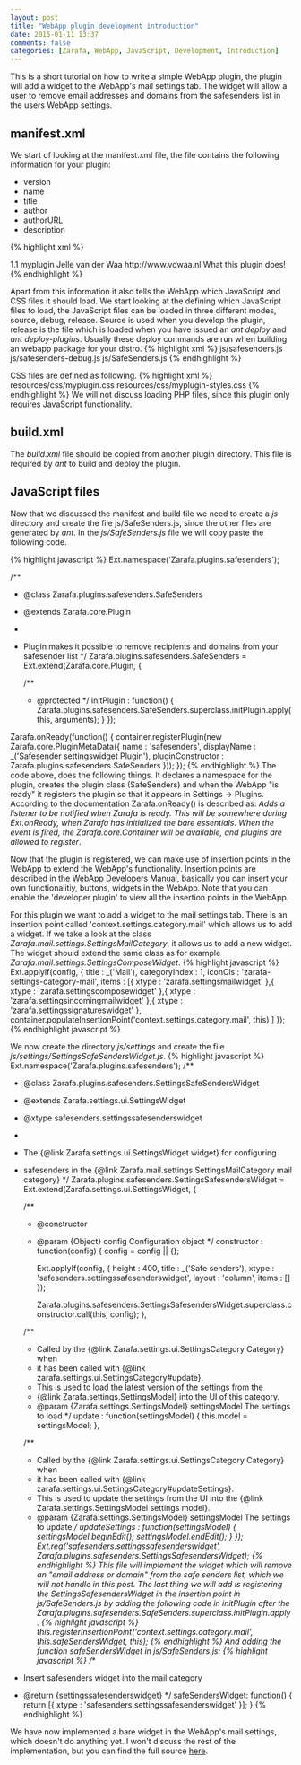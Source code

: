 ```yaml
---
layout: post
title: "WebApp plugin development introduction"
date: 2015-01-11 13:37
comments: false
categories: [Zarafa, WebApp, JavaScript, Development, Introduction]
---
```


This is a short tutorial on how to write a simple WebApp plugin, the plugin will add a widget to the WebApp's mail settings tab. The widget will allow a user to remove email addresses and domains from the safesenders list in the users WebApp settings. 

manifest.xml
------------
We start of looking at the manifest.xml file, the file contains the following information for your plugin:

* version
* name
* title
* author
* authorURL
* description

{% highlight xml %}
<?xml version="1.0"?>
<!DOCTYPE plugin SYSTEM "manifest.dtd">
<plugin version="2">
	<info>
		<version>1.1</version>
		<name>myplugin</name>
		<title>My plugins title</title>
		<author>Jelle van der Waa</author>
		<authorURL>http://www.vdwaa.nl</authorURL>
		<description>What this plugin does!</description>
	</info>
{% endhighlight %}

Apart from this information it also tells the WebApp which JavaScript and CSS files it should load.
We start looking at the defining which JavaScript files to load, the JavaScript files can be loaded in three different modes, source, debug, release.
Source is used when you develop the plugin, release is the file which is loaded when you have issued an *ant deploy* and *ant deploy-plugins*. Usually these deploy commands are run when building an webapp package for your distro.
{% highlight xml %}
<components>
	<component>
		<files>
			<client>
				<clientfile load="release">js/safesenders.js</clientfile>
				<clientfile load="debug">js/safesenders-debug.js</clientfile>
				<clientfile load="source">js/SafeSenders.js</clientfile>
			</client>
		</files>
	</component>
</components>
{% endhighlight %}

CSS files are defined as following.
{% highlight xml %}
<components>
	<component>
		<files>
			<client>
			</client>
			<resources>
				<resourcefile load="release">resources/css/myplugin.css</resourcefile>
				<resourcefile load="source">resources/css/myplugin-styles.css</resourcefile>
			</resources>
		</files>
	</component>
</components>
{% endhighlight %}
We will not discuss loading PHP files, since this plugin only requires JavaScript functionality.

build.xml
---------

The *build.xml* file should be copied from another plugin directory. This file is required by *ant* to build and deploy the plugin.

JavaScript files
----------------

Now that we discussed the manifest and build file we need to create a *js* directory and create the file js/SafeSenders.js, since the other files are generated by *ant*.
In the *js/SafeSenders.js* file we will copy paste the following code.

{% highlight javascript %}
Ext.namespace('Zarafa.plugins.safesenders');

/**
 * @class Zarafa.plugins.safesenders.SafeSenders
 * @extends Zarafa.core.Plugin
 *
 * Plugin makes it possible to remove recipients and domains from your safesender list
 */
Zarafa.plugins.safesenders.SafeSenders = Ext.extend(Zarafa.core.Plugin, {

	/**
	 * @protected
	 */
	initPlugin : function()
	{
		Zarafa.plugins.safesenders.SafeSenders.superclass.initPlugin.apply(this, arguments);
	}
});

Zarafa.onReady(function() {
	container.registerPlugin(new Zarafa.core.PluginMetaData({
		name : 'safesenders',
		displayName : _('Safesender settingswidget Plugin'),
		pluginConstructor : Zarafa.plugins.safesenders.SafeSenders
	}));
});
{% endhighlight %}
The code above, does the following things. It declares a namespace for the plugin, creates the plugin class (SafeSenders) and when the WebApp "is ready" it registers the plugin so that it appears in Settings -> Plugins. According to the documentation Zarafa.onReady() is described as: *Adds a listener to be notified when Zarafa is ready. This will be somewhere during Ext.onReady, when Zarafa has initialized the bare essentials. When the event is fired, the Zarafa.core.Container will be available, and plugins are allowed to register*.

Now that the plugin is registered, we can make use of insertion points in the WebApp to extend the WebApp's functionality. Insertion points are described in the [WebApp Developers Manual](http://doc.zarafa.com/trunk/WebApp_Developers_Manual/en-US/html-single/#insertion_points), basically you can insert your own functionalitiy, buttons, widgets in the WebApp. Note that you can enable the 'developer plugin' to view all the insertion points in the WebApp.

For this plugin we want to add a widget to the mail settings tab. There is an insertion point called 'context.settings.category.mail' which allows us to add a widget.
If we take a look at the class *Zarafa.mail.settings.SettingsMailCategory*, it allows us to add a new widget. The widget should extend the same class as for example *Zarafa.mail.settings.SettingsComposeWidget*.
{% highlight javascript %}
		Ext.applyIf(config, {
			title : _('Mail'),
			categoryIndex : 1,
			iconCls : 'zarafa-settings-category-mail',
			items : [{
				xtype : 'zarafa.settingsmailwidget'
			},{
				xtype : 'zarafa.settingscomposewidget'
			},{
				xtype : 'zarafa.settingsincomingmailwidget'
			},{
				xtype : 'zarafa.settingssignatureswidget'
			},
			container.populateInsertionPoint('context.settings.category.mail', this)
			]
		});
{% endhighlight javascript %}

We now create the directory *js/settings* and create the file *js/settings/SettingsSafeSendersWidget.js*.
{% highlight javascript %}
Ext.namespace('Zarafa.plugins.safesenders');
/**
 * @class Zarafa.plugins.safesenders.SettingsSafeSendersWidget
 * @extends Zarafa.settings.ui.SettingsWidget
 * @xtype safesenders.settingssafesenderswidget
 *
 * The {@link Zarafa.settings.ui.SettingsWidget widget} for configuring
 * safesenders in the {@link Zarafa.mail.settings.SettingsMailCategory mail category}
 */
Zarafa.plugins.safesenders.SettingsSafesendersWidget = Ext.extend(Zarafa.settings.ui.SettingsWidget, {

	/**
	 * @constructor
	 * @param {Object} config Configuration object
	 */
	constructor : function(config)
	{
		config = config || {};

		Ext.applyIf(config, {
			height : 400,
			title : _('Safe senders'),
			xtype : 'safesenders.settingssafesenderswidget',
			layout : 'column',
			items : []
		});

		Zarafa.plugins.safesenders.SettingsSafesendersWidget.superclass.constructor.call(this, config);
	},

	/**
	 * Called by the {@link Zarafa.settings.ui.SettingsCategory Category} when
	 * it has been called with {@link zarafa.settings.ui.SettingsCategory#update}.
	 * This is used to load the latest version of the settings from the
	 * {@link Zarafa.settings.SettingsModel} into the UI of this category.
	 * @param {Zarafa.settings.SettingsModel} settingsModel The settings to load
	 */
	update : function(settingsModel)
	{
		this.model = settingsModel;
	},

	/**
	 * Called by the {@link Zarafa.settings.ui.SettingsCategory Category} when
	 * it has been called with {@link zarafa.settings.ui.SettingsCategory#updateSettings}.
	 * This is used to update the settings from the UI into the {@link Zarafa.settings.SettingsModel settings model}.
	 * @param {Zarafa.settings.SettingsModel} settingsModel The settings to update
	 */
	updateSettings : function(settingsModel)
	{
		settingsModel.beginEdit();
		settingsModel.endEdit();
	}
});
Ext.reg('safesenders.settingssafesenderswidget', Zarafa.plugins.safesenders.SettingsSafesendersWidget);
{% endhighlight %}
This file will implement the widget which will remove an "email address or domain" from the safe senders list, which we will not handle in this post.
The last thing we will add is registering the SettingsSafesendersWidget in the insertion point in *js/SafeSenders.js* by adding the following code in initPlugin after the *Zarafa.plugins.safesenders.SafeSenders.superclass.initPlugin.apply*.
{% highlight javascript %}
this.registerInsertionPoint('context.settings.category.mail', this.safeSendersWidget, this);
{% endhighlight %}
And adding the function safeSendersWidget in *js/SafeSenders.js*:
{% highlight javascript %}
/**
 * Insert safesenders widget into the mail category
 * @return {settingssafesenderswidget} 
 */
safeSendersWidget: function() 
{
	return [{
		xtype : 'safesenders.settingssafesenderswidget'
	}];
}
{% endhighlight %}

We have now implemented a bare widget in the WebApp's mail settings, which doesn't do anything yet. I won't discuss the rest of the implementation, but you can find the full source [here](https://github.com/jelly/zarafa-webapp-safesenderssettings).
